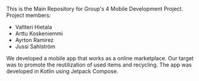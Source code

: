 This is the Main Repository for Group's 4 Mobile Development Project. 
Project members:
- Valtteri Hietala
- Arttu Koskeniemmi
- Ayrton Ramirez 
- Jussi Sahlström

We developed a mobile app that works as a online marketplace. Our target was to promote the reutilization of used items and recycling.
The app was developed in  Kotlin using Jetpack Compose.

